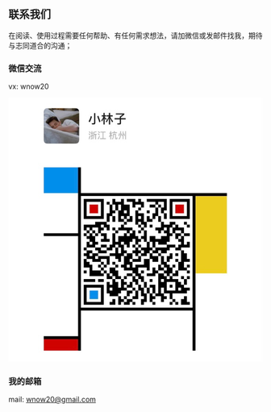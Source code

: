 
## 联系我们
在阅读、使用过程需要任何帮助、有任何需求想法，请加微信或发邮件找我，期待与志同道合的沟通；

### 微信交流

vx: wnow20

![img.png](./wechat-qr-code.png)

### 我的邮箱

mail: wnow20@gmail.com
